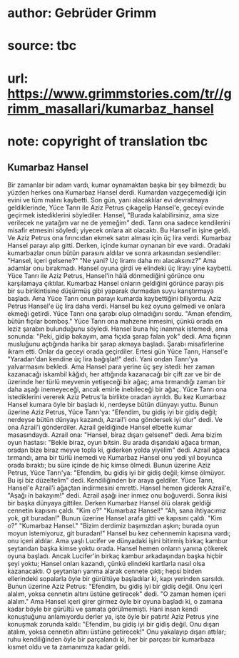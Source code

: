 # author: Gebrüder Grimm
# source: tbc
# url: https://www.grimmstories.com/tr//grimm_masallari/kumarbaz_hansel
# note: copyright of translation tbc

## Kumarbaz Hansel 

Bir zamanlar bir adam vardı, kumar oynamaktan başka bir şey bilmezdi; bu
yüzden herkes ona Kumarbaz Hansel derdi. Kumardan vazgeçemediği için
evini ve tüm malını kaybetti.
Son gün, yani alacaklılar evi devralmaya geldiklerinde, Yüce Tanrı ile
Aziz Petrus çıkagelip Hansel'e, geceyi evinde geçirmek istediklerini
söylediler.
Hansel, "Burada kalabilirsiniz, ama size verilecek ne yatağım var ne de
yemeğim" dedi.
Tanrı ona sadece kendilerini misafir etmesini söyledi; yiyecek onlara
ait olacaktı. Bu Hansel'in işine geldi. Ve Aziz Petrus ona fırıncıdan
ekmek satın alması için üç lira verdi. Kumarbaz Hansel parayı alıp
gitti. Derken, içinde kumar oynanan bir eve vardı. Oradaki kumarbazlar
onun bütün parasını aldılar ve sonra arkasından seslendiler:
"Hansel, içeri gelsene?"
"Ne yani? Uç liramı daha mı alacaksınız?"
Ama adamlar onu bırakmadı. Hansel oyuna girdi ve elindeki üç lirayı yine
kaybetti.
Yüce Tanrı ile Aziz Petrus, Hansel'in hâlâ dönmediğini görünce onu
karşılamaya çıktılar. Kumarbaz Hansel onların geldiğini görünce parayı
pis bir su birikintisine düşürmüş gibi yaparak durmadan suyu
karıştırmaya başladı. Ama Yüce Tanrı onun parayı kumarda kaybettiğini
biliyordu. Aziz Petrus Hansel'e üç lira daha verdi. Hansel bu kez oyuna
gelmedi ve onlara ekmeği getirdi. Yüce Tanrı ona şarabı olup olmadığını
sordu.
"Aman efendim, bütün fıçılar bomboş."
Yüce Tanrı ona mahzene inmesini, çünkü orada en leziz şarabın
bulunduğunu söyledi.
Hansel buna hiç inanmak istemedi, ama sonunda:
"Peki, gidip bakayım, ama fıçıda şarap falan yok" dedi. Ama fıçının
musluğunu açtığında harika bir şarap akmaya başladı. Şarabı
misafirlerine ikram etti. Onlar da geceyi orada geçirdiler.
Ertesi gün Yüce Tanrı, Hansel'e "Yaradan'dan kendine üç lira
bağışlat!" dedi. Yani ondan Tanrı'ya yalvarmasını bekledi. Ama Hansel
para yerine üç şey istedi: her zaman kazanacağı iskambil kâğıdı, her
attığında kazanacağı bir çift zar ve bir de üzerinde her türlü meyvenin
yetişeceği bir ağaç; ama tırmandığı zaman bir daha aşağı inemeyeceği,
ancak emirle inebileceği bir ağaç.
Yüce Tanrı ona istediklerini vererek Aziz Petrus'la birlikte oradan
ayrıldı.
Bu kez Kumarbaz Hansel kumara öyle bir başladı ki, nerdeyse bütün
dünyayı yuttu. Bunun üzerine Aziz Petrus, Yüce Tanrı'ya:
"Efendim, bu gidiş iyi bir gidiş değil; nerdeyse bütün dünyayı kazandı,
Azrail'i ona göndersek iyi olur" dedi.
Ve ona Azrail'i gönderdiler.
Azrail geldiğinde Hansel elbette kumar masasındaydı. Azrail ona:
"Hansel, biraz dışarı gelsene!" dedi.
Ama bizim oyun hastası:
"Bekle biraz, oyun bitsin. Bu arada dışarıdaki ağaca tırman, oradan
bize biraz meyve topla ki, giderken yolda yiyelim" dedi.
Azrail ağaca tırmandı, ama bir türlü inemedi ve Kumarbaz Hansel onu yedi
yıl boyunca orada bıraktı; bu süre içinde de hiç kimse ölmedi.
Bunun üzerine Aziz Petrus, Yüce Tanrı'ya:
"Efendim, bu gidiş iyi bir gidiş değil; kimse ölmüyor. Bu işi biz
düzeltelim" dedi.
Kendiliğinden bir araya geldiler. Yüce Tanrı, Hansel'e Azrail'i
ağaçtan indirmesini emretti.
Hansel hemen giderek Azrail'e, "Aşağı in bakayım!" dedi.
Azrail aşağı iner inmez onu boğuverdi. Sonra ikisi bir başka dünyaya
gittiler.
Derken Kumarbaz Hansel ölü olarak geldiği cennetin kapısını çaldı.
"Kim o?"
"Kumarbaz Hansel!"
"Ah, sana ihtiyacımız yok, git buradan!"
Bunun üzerine Hansel arafa gitti ve kapısını çaldı.
"Kim o?"
"Kumarbaz Hansel."
"Bizim derdimiz başımızdan aşkın; burada oyun moyun istemiyoruz, git
buradan!"
Hansel bu kez cehennemin kapısına vardı; onu içeri aldılar.
Ama yaşlı Lucifer ve dünyadaki işini bitirmiş birkaç kambur şeytandan
başka kimse yoktu orada. Hansel hemen onların yanına çökerek oyuna
başladı. Ancak Lucifer'in birkaç kambur arkadaşından başka hiçbir şeyi
yoktu; Hansel onları kazandı, çünkü elindeki kartlarla nasıl olsa
kazanacaktı. O şeytanları yanma alarak cennete çıktı; hepsi birden
ellerindeki sopalarla öyle bir gürültüye başladılar ki, kapı yerinden
sarsıldı.
Bunun üzerine Aziz Petrus:
"Efendim, bu gidiş iyi bir gidiş değil. Onu içeri alalım, yoksa
cennetin altını üstüne getirecek" dedi.
"O zaman hemen içeri alalım."
Ama Hansel içeri girer girmez öyle bir oyuna başladı ki, o zamana kadar
böyle bir gürültü ve şamata görülmemişti. Hani insan kendi konuştuğunu
anlamıyordu derler ya, işte öyle bir patırtı!
Aziz Petrus yine konuşmak zorunda kaldı:
"Efendim, bu gidiş iyi bir gidiş değil. Onu dışarı atalım, yoksa
cennetin altını üstüne getirecek!"
Onu yakalayıp dışarı attılar; ruhu kendiliğinden öyle bir parçalandı ki,
her bir parçası bir kumarbaza kısmet oldu ve ta zamanımıza kadar geldi.
